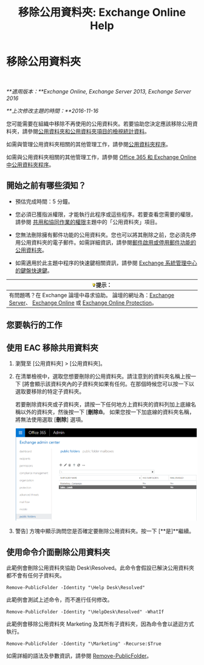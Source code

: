 ﻿---
title: '移除公用資料夾: Exchange Online Help'
TOCTitle: 移除公用資料夾
ms:assetid: 334b831d-e372-4d85-a407-5c8a5d0e78de
ms:mtpsurl: https://technet.microsoft.com/zh-tw/library/Aa997202(v=EXCHG.150)
ms:contentKeyID: 50472940
ms.date: 05/23/2018
mtps_version: v=EXCHG.150
ms.translationtype: MT
---

# 移除公用資料夾

 

_**適用版本：**Exchange Online, Exchange Server 2013, Exchange Server 2016_

_**上次修改主題的時間：**2016-11-16_

您可能需要在組織中移除不再使用的公用資料夾。若要協助您決定應該移除公用資料夾，請參閱[公用資料夾和公用資料夾項目的檢視統計資料](view-statistics-for-public-folders-and-public-folder-items-exchange-2013-help.md)。

如需與管理公用資料夾相關的其他管理工作，請參閱[公用資料夾程序](public-folder-procedures-exchange-2013-help.md)。

如需與公用資料夾相關的其他管理工作，請參閱 [Office 365 和 Exchange Online 中公用資料夾程序](https://technet.microsoft.com/zh-tw/library/jj966272\(v=exchg.150\))。

## 開始之前有哪些須知？

  - 預估完成時間：5 分鐘。

  - 您必須已獲指派權限，才能執行此程序或這些程序。若要查看您需要的權限，請參閱 [共用和協同作業的權限](sharing-and-collaboration-permissions-exchange-2013-help.md)主題中的「公用資料夾」項目。

  - 您無法刪除擁有郵件功能的公用資料夾。您也可以將其刪除之前，您必須先停用公用資料夾的電子郵件。如需詳細資訊，請參閱[郵件啟用或停用郵件功能的公用資料夾](mail-enable-or-mail-disable-a-public-folder-exchange-2013-help.md)。

  - 如需適用於此主題中程序的快速鍵相關資訊，請參閱 [Exchange 系統管理中心的鍵盤快速鍵](keyboard-shortcuts-in-the-exchange-admin-center-exchange-online-protection-help.md)。

<table>
<thead>
<tr class="header">
<th><img src="images/Bb124558.tip(EXCHG.150).gif" title="提示" alt="提示" />提示：</th>
</tr>
</thead>
<tbody>
<tr class="odd">
<td>有問題嗎？在 Exchange 論壇中尋求協助。 論壇的網址為：<a href="https://go.microsoft.com/fwlink/p/?linkid=60612">Exchange Server</a>、 <a href="https://go.microsoft.com/fwlink/p/?linkid=267542">Exchange Online</a> 或 <a href="https://go.microsoft.com/fwlink/p/?linkid=285351">Exchange Online Protection</a>。</td>
</tr>
</tbody>
</table>


## 您要執行的工作

## 使用 EAC 移除共用資料夾

1.  瀏覽至 \[公用資料夾\] \> \[公用資料夾\]。

2.  在清單檢視中，選取您想要刪除的公用資料夾。請注意到的資料夾名稱上按一下 \[將會顯示該資料夾內的子資料夾如果有任何。在那個時候您可以按一下以選取要移除的特定子資料夾。
    
    若要刪除資料夾或子資料夾，請按一下任何地方上資料夾的資料列加上底線名稱以外的資料夾，然後按一下 \[**刪除**![刪除圖示](images/JJ651670.14f639f6-61e8-4418-bbfb-0db14de9d2f5(EXCHG.150).gif "刪除圖示")。 如果您按一下加底線的資料夾名稱，將無法使用選取 \[**刪除**\] 選項。
    
    ![選取要移除的公用資料夾](images/Aa997202.8666290d-3f19-4c70-afe3-45569762718b(EXCHG.150).png "選取要移除的公用資料夾")  

3.  警告\] 方塊中顯示詢問您是否確定要刪除公用資料夾。按一下 \[**是\]**繼續。

## 使用命令介面刪除公用資料夾

此範例會刪除公用資料夾協助 Desk\\Resolved。此命令會假設已解決公用資料夾都不會有任何子資料夾。

    Remove-PublicFolder -Identity "\Help Desk\Resolved"

此範例會測試上述命令，而不進行任何修改。

    Remove-PublicFolder -Identity "\HelpDesk\Resolved" -WhatIf

此範例會移除公用資料夾 Marketing 及其所有子資料夾，因為命令會以遞迴方式執行。

    Remove-PublicFolder -Identity "\Marketing" -Recurse:$True

如需詳細的語法及參數資訊，請參閱 [Remove-PublicFolder](https://technet.microsoft.com/zh-tw/library/bb124894\(v=exchg.150\))。

